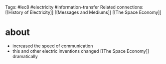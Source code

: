 Tags: #lec8 #electricity #information-transfer
Related connections: [[History of Electricity]] [[Messages and Mediums]] [[The Space Economy]]

# about
- increased the speed of communication
- this and other electric inventions changed [[The Space Economy]] dramatically